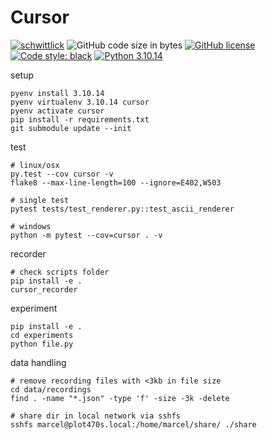 # Cursor

[![schwittlick](https://circleci.com/gh/schwittlick/cursor.svg?style=shield)](https://app.circleci.com/pipelines/github/schwittlick/cursor)
![GitHub code size in bytes](https://img.shields.io/github/languages/code-size/schwittlick/cursor.svg?style=flat-square)
[![GitHub license](https://img.shields.io/github/license/schwittlick/cursor.svg?style=flat-square)](https://github.com/schwittlick/cursor/blob/master/LICENSE)
[![Code style: black](https://img.shields.io/badge/code%20style-black-000000.svg?style=flat-square)](https://github.com/ambv/black)
[![Python 3.10.14](https://img.shields.io/badge/python-3.10.14-blue.svg)](https://www.python.org/downloads/release/python-31014/)

setup

    pyenv install 3.10.14
    pyenv virtualenv 3.10.14 cursor
    pyenv activate cursor
    pip install -r requirements.txt
    git submodule update --init

test
    
    # linux/osx
    py.test --cov cursor -v
    flake8 --max-line-length=100 --ignore=E402,W503
    
    # single test
    pytest tests/test_renderer.py::test_ascii_renderer

    # windows
    python -m pytest --cov=cursor . -v

recorder

    # check scripts folder
    pip install -e .
    cursor_recorder

experiment

    pip install -e .
    cd experiments
    python file.py

data handling

    # remove recording files with <3kb in file size
    cd data/recordings
    find . -name "*.json" -type 'f' -size -3k -delete
    
    # share dir in local network via sshfs
    sshfs marcel@plot470s.local:/home/marcel/share/ ./share